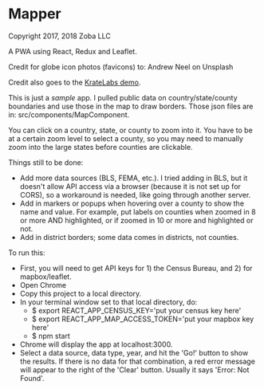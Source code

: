 # Mapper

Copyright 2017, 2018 Zoba LLC

A PWA using React, Redux and Leaflet.

Credit for globe icon photos (favicons) to:  Andrew Neel on Unsplash

Credit also goes to the [KrateLabs demo](https://github.com/KrateLabs/KrateLabs-App).


This is just a *sample* app. I pulled public data on country/state/county boundaries and use those in the map to draw borders. Those json files are in: src/components/MapComponent.

You can click on a country, state, or county to zoom into it. You have to be at a certain zoom level to select a county, so you may need to manually zoom into the large states before counties are clickable.


Things still to be done:

* Add more data sources (BLS, FEMA, etc.). I tried adding in BLS, but it doesn't allow API access via a browser (because it is not set up for CORS), so a workaround is needed, like going through another server.
* Add in markers or popups when hovering over a county to show the name and value. For example, put labels on counties when zoomed in 8 or more AND highlighted, or if zoomed in 10 or more and highlighted or not.
* Add in district borders; some data comes in districts, not counties.

To run this:

* First, you will need to get API keys for 1) the Census Bureau, and 2) for mapbox/leaflet.
* Open Chrome
* Copy this project to a local directory.
* In your terminal window set to that local directory, do:
  *  $ export REACT_APP_CENSUS_KEY='put your census key here'
  *    $ export REACT_APP_MAP_ACCESS_TOKEN='put your mapbox key here'
  *    $ npm start
* Chrome will display the app at localhost:3000.
* Select a data source, data type, year, and hit the 'Go!' button to show the results. If there is no data for that combination, a red error message will appear to the right of the 'Clear' button. Usually it says 'Error: Not Found'.
